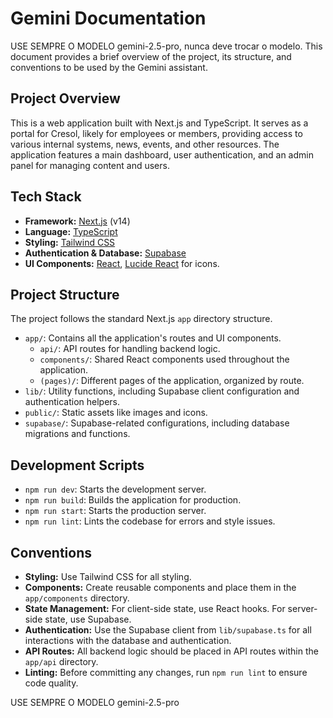 # Gemini Documentation
USE SEMPRE O MODELO gemini-2.5-pro, nunca deve trocar o modelo.
This document provides a brief overview of the project, its structure, and conventions to be used by the Gemini assistant.

## Project Overview

This is a web application built with Next.js and TypeScript. It serves as a portal for Cresol, likely for employees or members, providing access to various internal systems, news, events, and other resources. The application features a main dashboard, user authentication, and an admin panel for managing content and users.

## Tech Stack

- **Framework:** [Next.js](https://nextjs.org/) (v14)
- **Language:** [TypeScript](https://www.typescriptlang.org/)
- **Styling:** [Tailwind CSS](https://tailwindcss.com/)
- **Authentication & Database:** [Supabase](https://supabase.io/)
- **UI Components:** [React](https://reactjs.org/), [Lucide React](https://lucide.dev/guide/packages/lucide-react) for icons.

## Project Structure

The project follows the standard Next.js `app` directory structure.

- `app/`: Contains all the application's routes and UI components.
  - `api/`: API routes for handling backend logic.
  - `components/`: Shared React components used throughout the application.
  - `(pages)/`: Different pages of the application, organized by route.
- `lib/`: Utility functions, including Supabase client configuration and authentication helpers.
- `public/`: Static assets like images and icons.
- `supabase/`: Supabase-related configurations, including database migrations and functions.

## Development Scripts

- `npm run dev`: Starts the development server.
- `npm run build`: Builds the application for production.
- `npm run start`: Starts the production server.
- `npm run lint`: Lints the codebase for errors and style issues.

## Conventions

- **Styling:** Use Tailwind CSS for all styling.
- **Components:** Create reusable components and place them in the `app/components` directory.
- **State Management:** For client-side state, use React hooks. For server-side state, use Supabase.
- **Authentication:** Use the Supabase client from `lib/supabase.ts` for all interactions with the database and authentication.
- **API Routes:** All backend logic should be placed in API routes within the `app/api` directory.
- **Linting:** Before committing any changes, run `npm run lint` to ensure code quality.

USE SEMPRE O MODELO gemini-2.5-pro